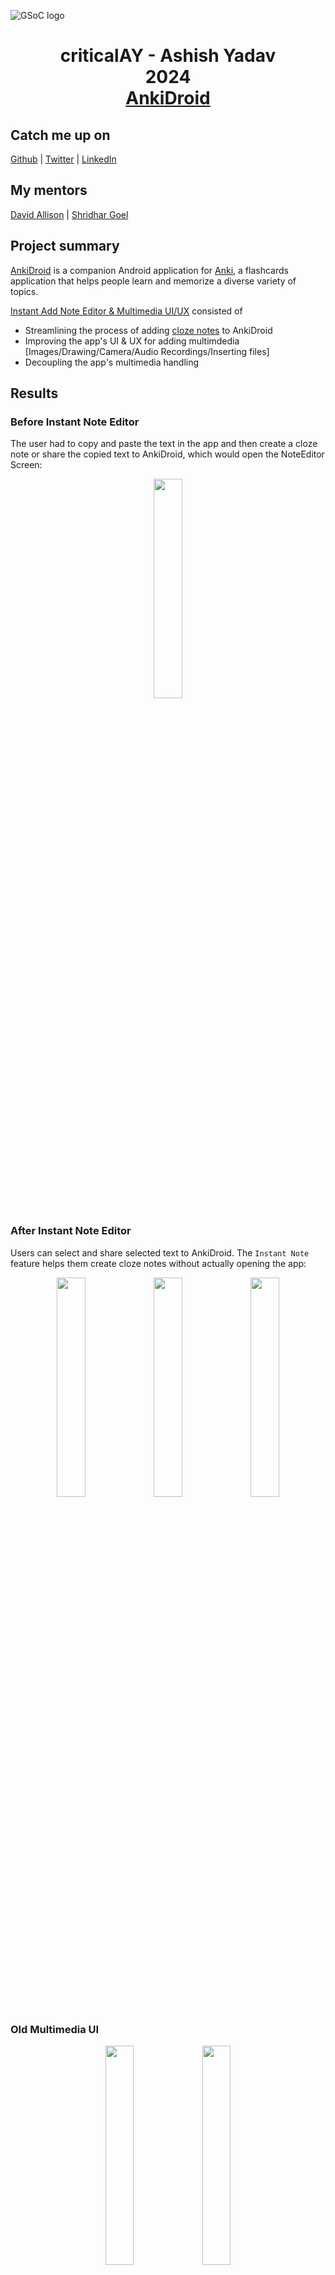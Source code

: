 ![GSoC logo](https://developers.google.com/open-source/gsoc/resources/downloads/GSoC-logo-horizontal.svg)

<h1 align="center">criticalAY - Ashish Yadav<br>2024 <br> 
  <a href="[AnkiDroid](https://github.com/ankidroid/Anki-Android)">AnkiDroid</a> </h1>

## Catch me up on
[Github](http://github.com/criticalAY) | [Twitter](https://x.com/criticalAY_) | [LinkedIn](https://www.linkedin.com/in/criticalay/)

## My mentors
[David Allison](https://github.com/david-allison) | [Shridhar Goel](https://www.linkedin.com/in/shridhargoel/_) 

## Project summary

[AnkiDroid](https://github.com/ankidroid/Anki-Android) is a companion Android application for [Anki](https://github.com/ankitects/anki), a 
flashcards application that helps people learn and memorize a diverse variety of topics. 

[Instant Add Note Editor & Multimedia UI/UX](https://summerofcode.withgoogle.com/programs/2024/projects/HHr5HsjN) consisted of
* Streamlining the process of adding [cloze notes](https://docs.ankiweb.net/editing.html#cloze-deletion) to AnkiDroid
* Improving the app's UI & UX for adding multimdedia [Images/Drawing/Camera/Audio Recordings/Inserting files]
* Decoupling the app's multimedia handling

## Results

### Before Instant Note Editor
The user had to copy and paste the text in the app and then create a cloze note or share the copied text to AnkiDroid, which would open the NoteEditor Screen: 
<p align="center">
    <img alt="" src="media/legacy-editor.png" width="30%" height="30%">
</p>

### After Instant Note Editor
Users can select and share selected text to AnkiDroid. The `Instant Note` feature helps them create cloze notes without actually opening the app:
<p align="center">
    <img alt="" src="media/cloze-editor.png" width="30%" height="30%">   
    <img alt="" src="media/clozed-words.png" width="30%" height="30%">
    <img alt="" src="media/advance-edit.png" width="30%" height="30%">
</p>

### Old Multimedia UI
<p align="center">
    <img alt="" src="media/mm_o.png" width="30%" height="30%">
    <img alt="" src="media/mm_oi.png" width="30%" height="30%">
</p>

### New Multimedia UI
<p align="center">
    <img alt="" src="media/mm_b.png" width="30%" height="30%">
    <img alt="" src="media/mm_i.png" width="30%" height="30%">
</p>

## Working

### Instant Note Editor
<p align="center">
    <img alt="" src="media/instant_editor.png">
</p>

### Multimedia UI/UX
<p align="center">
    <img alt="" src="media/multimedia.png">
</p>

## How did I do it?

### Community Bonding Period
Community Bonding is the initial time that Google gives to be involved in the community and activities that happen within an organization. Since the community was small and I already had been contributing and knew the community, it went very well. I enjoyed it and started my coding during this period so that I could compensate for the time that I wouldn't be active due to my university exams.

### Instant Note Editor
In the first phase of the GSoC project, the focus was on developing the Instant Note Editor. The journey began with setting up the project's foundational elements, such as design resources and intent filters, followed by the creation of a preliminary layout for the editor dialog. Over the following weeks, the project progressed rapidly, with significant enhancements to the user interface and functionality. Key achievements included implementing ActionMode.Callback for improved context menu handling, refining error validation, and migrating business logic to ViewModel for better state management. The transition from using EditText and Chip drawables to ChipGroups marked a crucial improvement in the user interface, addressing initial limitations. The project culminated in the finalization of the Instant Note Editor, which was prepared for a controlled release cycle, ensuring a polished and user-friendly experience for its public rollout.

### Multimedia UI/UX
The second phase of the project centered around the development of the Multimedia UI/UX, aiming to enrich the note-taking experience by integrating multimedia elements. The setup of the Multimedia activity marked the beginning of this phase, laying the groundwork for subsequent features. Over the weeks, the multimedia editor evolved to include options for camera and gallery integration, enabling users to seamlessly add images to their notes. The development was methodical, with features being tested and refined in a developer-only environment to ensure stability. As the project neared completion, additional multimedia options like audio recording and drawing were incorporated, further enhancing the user experience. The project was wrapped up with the Multimedia UI/UX being marked ready for public use, ensuring a robust and dynamic addition to the note editor.


## Link to pull requests created as a part of GSoC by chronological order
 1. [Instant Note Editor to allow adding cloze card](https://github.com/ankidroid/Anki-Android/pull/16393)
 2. [Extract ActionMode.Callback from NoteEditor](https://github.com/ankidroid/Anki-Android/pull/16401)
 3. [Extension method to get cloze field name](https://github.com/ankidroid/Anki-Android/pull/16424)
 4. [Ese field check from backend and display error accordingly](https://github.com/ankidroid/Anki-Android/pull/16432)
 5. [Init: Instant Note Editor Activity](https://github.com/ankidroid/Anki-Android/pull/16497)
 6. [Enhancements: Instant Note Editor Improvements](https://github.com/ankidroid/Anki-Android/pull/16534)
 7. [New Multimedia UI](https://github.com/ankidroid/Anki-Android/pull/16673)
 8. [Enhancement: add long press listener on cloze button ](https://github.com/ankidroid/Anki-Android/pull/16735)
 9. [Refactor: cloze builder pattern for words](https://github.com/ankidroid/Anki-Android/pull/16736)
 10. [Refactor: use prefill value in integer dialog](https://github.com/ankidroid/Anki-Android/pull/16745)
 11. [Enable instant editor for public use](https://github.com/ankidroid/Anki-Android/pull/16760)
 12. [Enhacement: add Audio and Video multimedia options](https://github.com/ankidroid/Anki-Android/pull/16769)
 13. [Fix: cloze number incorrect on undo](https://github.com/ankidroid/Anki-Android/pull/16779)
 14. [Refactor: Multimedia options converted to sealed class](https://github.com/ankidroid/Anki-Android/pull/16796) *Closed after discussion*
 15. [Multimedia UI/UX: Add Drawing & Recording options and set multimedia public](https://github.com/ankidroid/Anki-Android/pull/16798)
 16. [Refactor: vibration methods to use Duration](https://github.com/ankidroid/Anki-Android/pull/16803)
 17. [Refactor: move audio package to multimedia package ](https://github.com/ankidroid/Anki-Android/pull/16816)

## Plans after GSoC?
Having successfully fulfilled all the commitments outlined in my GSoC proposal, my focus now shifts towards further enhancing the quality and robustness of the codebase. One critical area that I plan to address is the creation of comprehensive test suites, including both Unit Tests and Android Tests. These tests are essential for ensuring the reliability and stability of the application, and I intend to develop them as part of my ongoing contributions to the project.

My journey with AnkiDroid does not end with the conclusion of GSoC. I am committed to continuing my involvement with the project, and leveraging the experience and knowledge I have gained to make meaningful contributions. By staying actively engaged with the AnkiDroid community, I aim to help maintain and improve the app, ensuring it continues to be a valuable tool for users worldwide.


